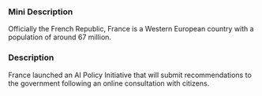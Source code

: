 ### Mini Description

Officially the French Republic, France is a Western European country with a population of around 67 million.

### Description

France launched an AI Policy Initiative that will submit recommendations to the government following an online consultation with citizens.
